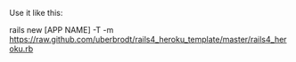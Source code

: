 
Use it like this:

rails new [APP NAME] -T -m https://raw.github.com/uberbrodt/rails4_heroku_template/master/rails4_heroku.rb
